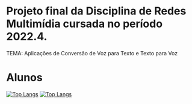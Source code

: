 # Projeto final da Disciplina de Redes Multimídia cursada no período 2022.4.
TEMA: Aplicações de Conversão de Voz para Texto e Texto para Voz

# Alunos
[![Top Langs](https://github-readme-stats.vercel.app/api/top-langs/?username=JonathanSaless)](https://github.com/anuraghazra/github-readme-stats)
[![Top Langs](https://github-readme-stats.vercel.app/api/top-langs/?username=toBraga)](https://github.com/anuraghazra/github-readme-stats)
